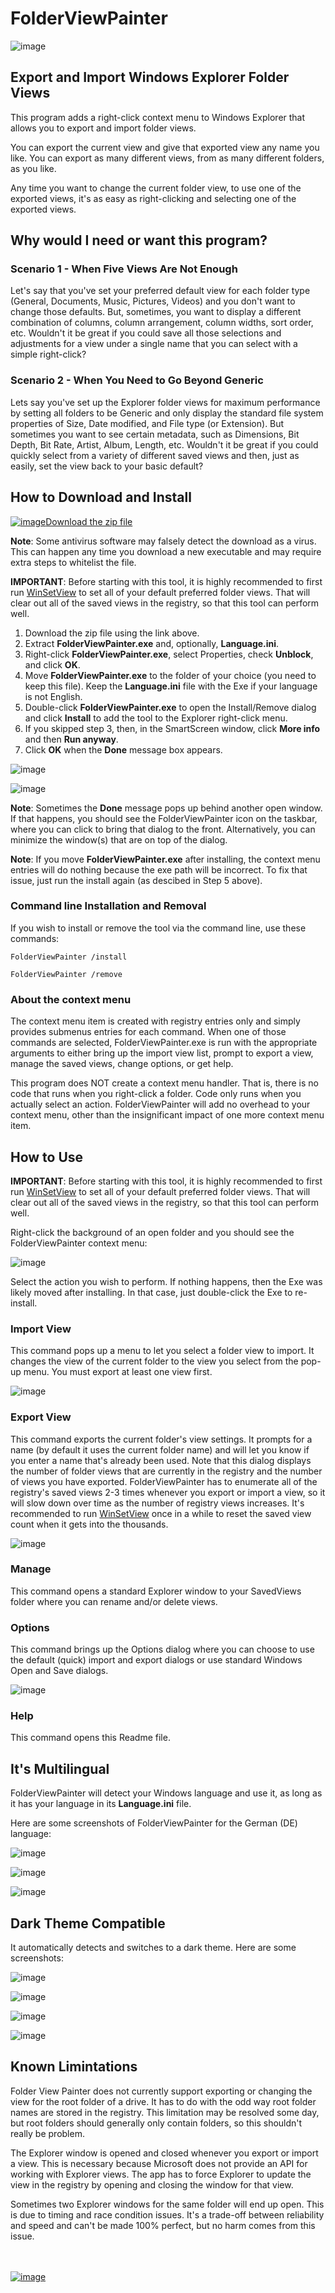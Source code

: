 # FolderViewPainter

![image](https://github.com/LesFerch/FolderViewPainter/assets/79026235/3b41fba6-e7a6-427c-8ce7-0f48e56850f2)

## Export and Import Windows Explorer Folder Views

This program adds a right-click context menu to Windows Explorer that allows you to export and import folder views.

You can export the current view and give that exported view any name you like. You can export as many different views, from as many different folders, as you like.

Any time you want to change the current folder view, to use one of the exported views, it's as easy as right-clicking and selecting one of the exported views.

## Why would I need or want this program?

### Scenario 1 - When Five Views Are Not Enough

Let's say that you've set your preferred default view for each folder type (General, Documents, Music, Pictures, Videos) and you don't want to change those defaults. But, sometimes, you want to display a different combination of columns, column arrangement, column widths, sort order, etc. Wouldn't it be great if you could save all those selections and adjustments for a view under a single name that you can select with a simple right-click?

### Scenario 2 - When You Need to Go Beyond Generic

Lets say you've set up the Explorer folder views for maximum performance by setting all folders to be Generic and only display the standard file system properties of Size, Date modified, and File type (or Extension). But sometimes you want to see certain metadata, such as Dimensions, Bit Depth, Bit Rate, Artist, Album, Length, etc. Wouldn't it be great if you could quickly select from a variety of different saved views and then, just as easily, set the view back to your basic default?

## How to Download and Install

[![image](https://user-images.githubusercontent.com/79026235/152910441-59ba653c-5607-4f59-90c0-bc2851bf2688.png)Download the zip file](https://github.com/LesFerch/FolderViewPainter/releases/download/1.0.0/FolderViewPainter.zip)

**Note**: Some antivirus software may falsely detect the download as a virus. This can happen any time you download a new executable and may require extra steps to whitelist the file.

**IMPORTANT**: Before starting with this tool, it is highly recommended to first run [WinSetView](https://lesferch.github.io/WinSetView/) to set all of your default preferred folder views. That will clear out all of the saved views in the registry, so that this tool can perform well.

1. Download the zip file using the link above.
2. Extract **FolderViewPainter.exe** and, optionally, **Language.ini**.
3. Right-click **FolderViewPainter.exe**, select Properties, check **Unblock**, and click **OK**.
4. Move **FolderViewPainter.exe** to the folder of your choice (you need to keep this file). Keep the **Language.ini** file with the Exe if your language is not English.
5. Double-click **FolderViewPainter.exe** to open the Install/Remove dialog and click **Install** to add the tool to the Explorer right-click menu.
6. If you skipped step 3, then, in the SmartScreen window, click **More info** and then **Run anyway**.
7. Click **OK** when the **Done** message box appears.

![image](https://github.com/LesFerch/FolderViewPainter/assets/79026235/13e7486e-ed78-4a6c-acab-7451d402ce51)

![image](https://github.com/LesFerch/FolderViewPainter/assets/79026235/d14ec83a-c608-4650-bf73-10b22979c426)

**Note**: Sometimes the **Done** message pops up behind another open window. If that happens, you should see the FolderViewPainter icon on the taskbar, where you can click to bring that dialog to the front. Alternatively, you can minimize the window(s) that are on top of the dialog.

**Note**: If you move **FolderViewPainter.exe** after installing, the context menu entries will do nothing because the exe path will be incorrect. To fix that issue, just run the install again (as descibed in Step 5 above).

### Command line Installation and Removal

If you wish to install or remove the tool via the command line, use these commands:

`FolderViewPainter /install`

`FolderViewPainter /remove`

### About the context menu

The context menu item is created with registry entries only and simply provides submenus entries for each command. When one of those commands are selected, FolderViewPainter.exe is run with the appropriate arguments to either bring up the import view list, prompt to export a view, manage the saved views, change options, or get help.

This program does NOT create a context menu handler. That is, there is no code that runs when you right-click a folder. Code only runs when you actually select an action. FolderViewPainter will add no overhead to your context menu, other than the insignificant impact of one more context menu item.

## How to Use

**IMPORTANT**: Before starting with this tool, it is highly recommended to first run [WinSetView](https://lesferch.github.io/WinSetView/) to set all of your default preferred folder views. That will clear out all of the saved views in the registry, so that this tool can perform well.

Right-click the background of an open folder and you should see the FolderViewPainter context menu:

![image](https://github.com/LesFerch/FolderViewPainter/assets/79026235/312ed72d-5b50-4d28-bcd4-8f97c8fd098c)

Select the action you wish to perform. If nothing happens, then the Exe was likely moved after installing. In that case, just double-click the Exe to re-install.

### Import View

This command pops up a menu to let you select a folder view to import. It changes the view of the current folder to the view you select from the pop-up menu. You must export at least one view first.

![image](https://github.com/LesFerch/FolderViewPainter/assets/79026235/3b41fba6-e7a6-427c-8ce7-0f48e56850f2)

### Export View

This command exports the current folder's view settings. It prompts for a name (by default it uses the current folder name) and will let you know if you enter a name that's already been used. Note that this dialog displays the number of folder views that are currently in the registry and the number of views you have exported. FolderViewPainter has to enumerate all of the registry's saved views 2-3 times whenever you export or import a view, so it will slow down over time as the number of registry views increases. It's recommended to run [WinSetView](https://lesferch.github.io/WinSetView/) once in a while to reset the saved view count when it gets into the thousands.

![image](https://github.com/LesFerch/FolderViewPainter/assets/79026235/bbbf9dae-4ed8-43a6-a30b-b49e5895f708)

### Manage

This command opens a standard Explorer window to your SavedViews folder where you can rename and/or delete views.

### Options

This command brings up the Options dialog where you can choose to use the default (quick) import and export dialogs or use standard Windows Open and Save dialogs.

![image](https://github.com/LesFerch/FolderViewPainter/assets/79026235/aac5ae63-240c-4951-810e-ec0a703cf9a2)

### Help

This command opens this Readme file.


## It's Multilingual

FolderViewPainter will detect your Windows language and use it, as long as it has your language in its **Language.ini** file.

Here are some screenshots of FolderViewPainter for the German (DE) language:

![image](https://github.com/LesFerch/FolderViewPainter/assets/79026235/038bc1a7-e605-4091-8019-fc9d3e225a36)

![image](https://github.com/LesFerch/FolderViewPainter/assets/79026235/8771bd2c-4854-45e7-bd29-eab82f3e9ce1)

![image](https://github.com/LesFerch/FolderViewPainter/assets/79026235/8d46dc15-9f74-4ebf-a694-788c03003f58)

## Dark Theme Compatible

It automatically detects and switches to a dark theme. Here are some screenshots:

![image](https://github.com/LesFerch/FolderViewPainter/assets/79026235/77415654-0c17-4099-9a73-894bdd21600d)

![image](https://github.com/LesFerch/FolderViewPainter/assets/79026235/8e7b54a6-f76d-45df-a334-0790eccf0237)

![image](https://github.com/LesFerch/FolderViewPainter/assets/79026235/e0599fdd-316b-47dc-8664-765cbc8b9e8a)

![image](https://github.com/LesFerch/FolderViewPainter/assets/79026235/dfb110e5-1c6d-4b14-a390-64633009f0c6)

## Known Limintations

Folder View Painter does not currently support exporting or changing the view for the root folder of a drive. It has to do with the odd way root folder names are stored in the registry. This limitation may be resolved some day, but root folders should generally only contain folders, so this shouldn't really be problem.

The Explorer window is opened and closed whenever you export or import a view. This is necessary because Microsoft does not provide an API for working with Explorer views. The app has to force Explorer to update the view in the registry by opening and closing the window for that view.

Sometimes two Explorer windows for the same folder will end up open. This is due to timing and race condition issues. It's a trade-off between reliability and speed and can't be made 100% perfect, but no harm comes from this issue.

\
\
[![image](https://user-images.githubusercontent.com/79026235/153264696-8ec747dd-37ec-4fc1-89a1-3d6ea3259a95.png)](https://github.com/LesFerch/FolderViewPainter)
